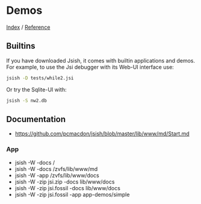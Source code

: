 Demos
=====
[Index](Index.md "Jsi Documentation Index") /  [Reference](Reference.md "Generated Command Reference")

## Builtins

If you have downloaded Jsish, it comes with builtin applications and demos.
For example, to use the Jsi debugger with its Web-UI interface use:

``` bash
jsish -D tests/while2.jsi
```

Or try the Sqlite-UI with:

``` bash
jsish -S nw2.db
```

## Documentation

- https://github.com/pcmacdon/jsish/blob/master/lib/www/md/Start.md

### App

- jsish -W -docs /
- jsish -W -docs /zvfs/lib/www/md
- jsish -W -app /zvfs/lib/www/docs
- jsish -W -zip jsi.zip -docs lib/www/docs
- jsish -W -zip jsi.fossil -docs lib/www/docs
- jsish -W -zip jsi.fossil -app app-demos/simple



